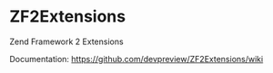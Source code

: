 ZF2Extensions
=============

Zend Framework 2 Extensions

Documentation: https://github.com/devpreview/ZF2Extensions/wiki
